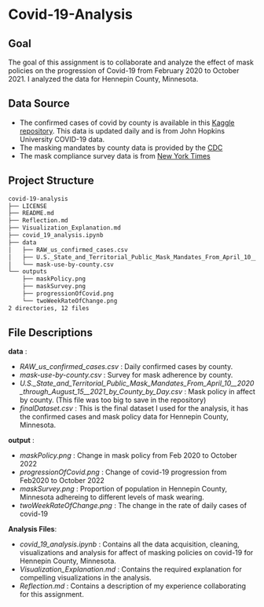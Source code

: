 # Covid-19-Analysis 

## Goal

The goal of this assignment is to collaborate and analyze the effect of mask policies on the progression of Covid-19 from February 2020 to October 2021. I analyzed the data for Hennepin County, Minnesota.

## Data Source

- The confirmed cases of covid by county is available in this [Kaggle repository](https://www.kaggle.com/datasets/antgoldbloom/covid19-data-from-john-hopkins-university). This data is updated daily and is from John Hopkins University COVID-19 data. 
- The masking mandates by county data is provided by the [CDC](https://data.cdc.gov/Policy-Surveillance/U-S-State-and-Territorial-Public-Mask-Mandates-Fro/62d6-pm5i)
- The mask compliance survey data is from [New York Times](https://github.com/nytimes/covid-19-data/tree/master/mask-use)

## Project Structure

```bash
covid-19-analysis
├── LICENSE
├── README.md
├── Reflection.md
├── Visualization_Explanation.md
├── covid_19_analysis.ipynb
├── data
│   ├── RAW_us_confirmed_cases.csv
│   ├── U.S._State_and_Territorial_Public_Mask_Mandates_From_April_10__2020_through_August_15__2021_by_County_by_Day.csv
│   └── mask-use-by-county.csv
└── outputs
    ├── maskPolicy.png
    ├── maskSurvey.png
    ├── progressionOfCovid.png
    └── twoWeekRateOfChange.png
2 directories, 12 files
 ```

## File Descriptions

**data** : 

- *RAW_us_confirmed_cases.csv* : Daily confirmed cases by county.
- *mask-use-by-county.csv* : Survey for mask adherence by county.
- *U.S._State_and_Territorial_Public_Mask_Mandates_From_April_10__2020_through_August_15__2021_by_County_by_Day.csv* : Mask policy in affect by county. (This file was too big to save in the repository)
- *finalDataset.csv* : This is the final dataset I used for the analysis, it has the confirmed cases and mask policy data for Hennepin County, Minnesota.


**output** :

- *maskPolicy.png* : Change in mask policy from Feb 2020 to October 2022
- *progressionOfCovid.png* : Change of covid-19 progression from Feb2020 to October 2022
- *maskSurvey.png* : Proportion of population in Hennepin County, Minnesota adhereing to different levels of mask wearing.
- *twoWeekRateOfChange.png* : The change in the rate of daily cases of covid-19

**Analysis Files**:

- *covid_19_analysis.ipynb* : Contains all the data acquisition, cleaning, visualizations and analysis for affect of masking policies on covid-19 for Hennepin County, Minnesota.
- *Visualization_Explanation.md* : Contains the required explanation for compelling visualizations in the analysis.
- *Reflection.md* : Contains a description of my experience collaborating for this assignment.
